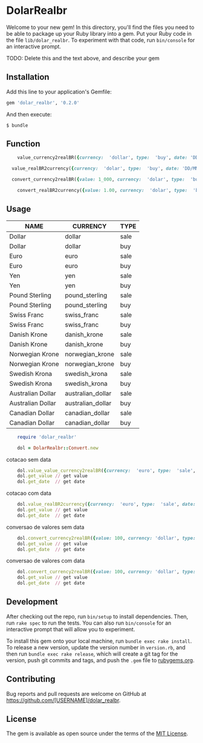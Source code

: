 # DolarRealbr

Welcome to your new gem! In this directory, you'll find the files you need to be able to package up your Ruby library into a gem. Put your Ruby code in the file `lib/dolar_realbr`. To experiment with that code, run `bin/console` for an interactive prompt.

TODO: Delete this and the text above, and describe your gem

## Installation

Add this line to your application's Gemfile:

```ruby
gem 'dolar_realbr', '0.2.0'
```

And then execute:

    $ bundle


## Function

```ruby
	value_currency2realBR({currency:  'dollar', type:  'buy', date: 'DD/MM/YYYY'})
```

```ruby
  value_realBR2currency({currency:  'dolar', type:  'buy', date: 'DD/MM/YYYY'})
```

```ruby
  convert_currency2realBR({value: 1_000, currency:  'dolar', type:  'buy', date: 'DD/MM/YYYY'})
```	

```ruby
	convert_realBR2currency({value: 1.00, currency:  'dolar', type:  'buy', date: 'DD/MM/YYYY'})  	
```


## Usage


| NAME               | CURRENCY           | TYPE |
|--------------------|--------------------|------|
| Dollar             | dollar             |	sale |
| Dollar             | dollar 			      |	buy  |
| Euro				       | euro 			        |	sale |
| Euro				       | euro				        |	buy  |
| Yen				         | yen 				        |	sale | 
| Yen			           | yen 				        |	buy  |
| Pound Sterling	   | pound_sterling 	  | sale | 
| Pound Sterling     | pound_sterling 	  | buy  |
| Swiss Franc		     | swiss_franc		    |	sale |
| Swiss Franc		     | swiss_franc 		    |	buy  |
| Danish Krone		   | danish_krone 	    |	sale |
| Danish Krone		   | danish_krone 	    |	buy  |
| Norwegian Krone	   | norwegian_krone 	  |	sale |
| Norwegian	Krone	   | norwegian_krone 	  |	buy  |
| Swedish Krona		   | swedish_krona 	    |	sale |
| Swedish Krona		   | swedish_krona 	    |	buy  |
| Australian Dollar	 | australian_dollar  |	sale |
| Australian Dollar	 | australian_dollar  |	buy  |
| Canadian Dollar	   | canadian_dollar    |	sale |
| Canadian Dollar	   | canadian_dollar 	  |	buy  |


```ruby
	require 'dolar_realbr'

	dol = DolarRealbr::Convert.new
```

cotacao sem data 

```ruby
	dol.value_value_currency2realBR({currency:  'euro', type:  'sale', date: '08/08/2014'})
	dol.get_value // get value 
	dol.get_date  // get date
```

cotacao com data

```ruby
	dol.value_realBR2currency({currency:  'euro', type:  'sale', date: '08/08/2014'})
	dol.get_value // get value 
	dol.get_date  // get date
```

conversao de valores sem data

```ruby
	dol.convert_currency2realBR({value: 100, currency: 'dollar', type: 'buy'})
	dol.get_value // get value 
	dol.get_date  // get date
```

conversao de valores com data

```ruby
	dol.convert_currency2realBR({value: 100, currency: 'dollar', type: 'buy', date: '10/08/2015'})
	dol.get_value // get value
	dol.get_date  // get date
```

## Development

After checking out the repo, run `bin/setup` to install dependencies. Then, run `rake spec` to run the tests. You can also run `bin/console` for an interactive prompt that will allow you to experiment.

To install this gem onto your local machine, run `bundle exec rake install`. To release a new version, update the version number in `version.rb`, and then run `bundle exec rake release`, which will create a git tag for the version, push git commits and tags, and push the `.gem` file to [rubygems.org](https://rubygems.org).

## Contributing

Bug reports and pull requests are welcome on GitHub at https://github.com/[USERNAME]/dolar_realbr.


## License

The gem is available as open source under the terms of the [MIT License](http://opensource.org/licenses/MIT).


